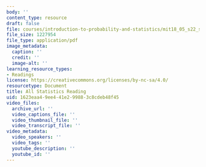 ```yaml
---
body: ''
content_type: resource
draft: false
file: courses/introduction-to-probability-and-statistics/mit18_05_s22_statistics.pdf
file_size: 1227954
file_type: application/pdf
image_metadata:
  caption: ''
  credit: ''
  image-alt: ''
learning_resource_types:
- Readings
license: https://creativecommons.org/licenses/by-nc-sa/4.0/
resourcetype: Document
title: All Statistics Reading
uid: 1623eaa4-9ee4-41e2-9988-3c8cdeb48f45
video_files:
  archive_url: ''
  video_captions_file: ''
  video_thumbnail_file: ''
  video_transcript_file: ''
video_metadata:
  video_speakers: ''
  video_tags: ''
  youtube_description: ''
  youtube_id: ''
---
```

